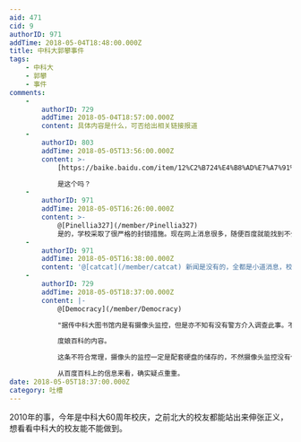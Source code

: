 ```yaml
---
aid: 471
cid: 9
authorID: 971
addTime: 2018-05-04T18:48:00.000Z
title: 中科大郭攀事件
tags:
    - 中科大
    - 郭攀
    - 事件
comments:
    -
        authorID: 729
        addTime: 2018-05-04T18:57:00.000Z
        content: 具体内容是什么，可否给出相关链接报道
    -
        authorID: 803
        addTime: 2018-05-05T13:56:00.000Z
        content: >-
            [https://baike.baidu.com/item/12%C2%B724%E4%B8%AD%E7%A7%91%E5%A4%A7%E8%A5%BF%E5%8C%BA%E5%9B%BE%E4%B9%A6%E9%A6%86%E8%B7%B3%E6%A5%BC%E4%BA%8B%E4%BB%B6/1310499?fr=aladdin](https://baike.baidu.com/item/12%C2%B724%E4%B8%AD%E7%A7%91%E5%A4%A7%E8%A5%BF%E5%8C%BA%E5%9B%BE%E4%B9%A6%E9%A6%86%E8%B7%B3%E6%A5%BC%E4%BA%8B%E4%BB%B6/1310499?fr=aladdin)  

            是这个吗？
    -
        authorID: 971
        addTime: 2018-05-05T16:26:00.000Z
        content: >-
            @[Pinellia327](/member/Pinellia327)
            是的，学校采取了很严格的封锁措施。现在网上消息很多，随便百度就能找到不少，这是我找的一个内容：[http://bbs.pinggu.org/thread-1021268-1-1.html](http://bbs.pinggu.org/thread-1021268-1-1.html)
    -
        authorID: 971
        addTime: 2018-05-05T16:38:00.000Z
        content: '@[catcat](/member/catcat) 新闻是没有的，全都是小道消息，校内论坛上没有找到，据说当时严禁讨论。'
    -
        authorID: 729
        addTime: 2018-05-05T18:37:00.000Z
        content: |-
            @[Democracy](/member/Democracy)

            "据传中科大图书馆内是有摄像头监控，但是亦不知有没有警方介入调查此事。不知官方会不会回应说，摄像头只有拍摄，无储存功能。"

            度娘百科的内容。

            这条不符合常理，摄像头的监控一定是配套硬盘的储存的，不然摄像头监控没有任何意义，除非有人24小时盯着屏幕看。

            从百度百科上的信息来看，确实疑点重重。
date: 2018-05-05T18:37:00.000Z
category: 吐槽
---
```


2010年的事，今年是中科大60周年校庆，之前北大的校友都能站出来伸张正义，想看看中科大的校友能不能做到。
